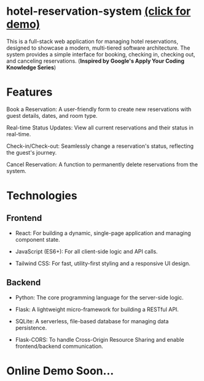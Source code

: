 # hotel-reservation-system [(click for demo)](https://antoniopt0210.github.io/hotel-reservation-system/)

This is a full-stack web application for managing hotel reservations, designed to showcase a modern, multi-tiered software architecture. The system provides a simple interface for booking, checking in, checking out, and canceling reservations. (**Inspired by Google's Apply Your Coding Knowledge Series**)

# Features
Book a Reservation: A user-friendly form to create new reservations with guest details, dates, and room type.

Real-time Status Updates: View all current reservations and their status in real-time.

Check-in/Check-out: Seamlessly change a reservation's status, reflecting the guest's journey.

Cancel Reservation: A function to permanently delete reservations from the system.

# Technologies
## Frontend
- React: For building a dynamic, single-page application and managing component state.

- JavaScript (ES6+): For all client-side logic and API calls.

- Tailwind CSS: For fast, utility-first styling and a responsive UI design.

## Backend
- Python: The core programming language for the server-side logic.

- Flask: A lightweight micro-framework for building a RESTful API.

- SQLite: A serverless, file-based database for managing data persistence.

- Flask-CORS: To handle Cross-Origin Resource Sharing and enable frontend/backend communication.

# Online Demo Soon...
